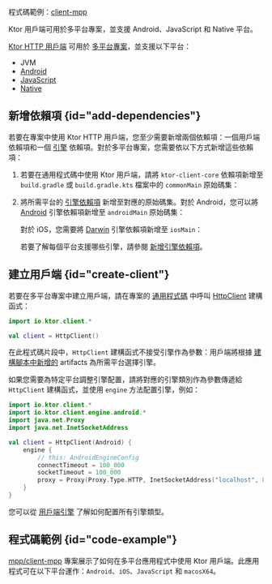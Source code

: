 [//]: # (title: 多平台)

<tldr>
<p>
程式碼範例：<a href="https://github.com/ktorio/ktor-samples/tree/main/client-mpp">client-mpp</a>
</p>
</tldr>

<link-summary>
Ktor 用戶端可用於多平台專案，並支援 Android、JavaScript 和 Native 平台。
</link-summary>

[Ktor HTTP 用戶端](client-create-and-configure.md) 可用於 [多平台專案](https://kotlinlang.org/docs/multiplatform.html)，並支援以下平台：
* JVM
* [Android](https://kotlinlang.org/docs/android-overview.html)
* [JavaScript](https://kotlinlang.org/docs/js-overview.html)
* [Native](https://kotlinlang.org/docs/native-overview.html)

## 新增依賴項 {id="add-dependencies"}
若要在專案中使用 Ktor HTTP 用戶端，您至少需要新增兩個依賴項：一個用戶端依賴項和一個 [引擎](client-engines.md) 依賴項。對於多平台專案，您需要依以下方式新增這些依賴項：
1. 若要在通用程式碼中使用 Ktor 用戶端，請將 `ktor-client-core` 依賴項新增至 `build.gradle` 或 `build.gradle.kts` 檔案中的 `commonMain` 原始碼集：
   <var name="platform_name" value="common"/>
   <var name="artifact_name" value="ktor-client-core"/>
   <Tabs group="languages">
       <TabItem title="Gradle (Kotlin)" group-key="kotlin">
           <code-block lang="Kotlin" code="               val %platform_name%Main by getting {&#10;                   dependencies {&#10;                       implementation(&quot;io.ktor:%artifact_name%:$ktor_version&quot;)&#10;                   }&#10;               }"/>
       </TabItem>
       <TabItem title="Gradle (Groovy)" group-key="groovy">
           <code-block lang="Groovy" code="               %platform_name%Main {&#10;                   dependencies {&#10;                       implementation &quot;io.ktor:%artifact_name%:$ktor_version&quot;&#10;                   }&#10;               }"/>
       </TabItem>
   </Tabs>
1. 將所需平台的 [引擎依賴項](client-engines.md#dependencies) 新增至對應的原始碼集。對於 Android，您可以將 [Android](client-engines.md#android) 引擎依賴項新增至 `androidMain` 原始碼集：
   <var name="platform_name" value="android"/>
   <var name="artifact_name" value="ktor-client-android"/>
   <Tabs group="languages">
       <TabItem title="Gradle (Kotlin)" group-key="kotlin">
           <code-block lang="Kotlin" code="               val %platform_name%Main by getting {&#10;                   dependencies {&#10;                       implementation(&quot;io.ktor:%artifact_name%:$ktor_version&quot;)&#10;                   }&#10;               }"/>
       </TabItem>
       <TabItem title="Gradle (Groovy)" group-key="groovy">
           <code-block lang="Groovy" code="               %platform_name%Main {&#10;                   dependencies {&#10;                       implementation &quot;io.ktor:%artifact_name%:$ktor_version&quot;&#10;                   }&#10;               }"/>
       </TabItem>
   </Tabs>
   
   對於 iOS，您需要將 [Darwin](client-engines.md#darwin) 引擎依賴項新增至 `iosMain`：
   <var name="platform_name" value="ios"/>
   <var name="artifact_name" value="ktor-client-darwin"/>
   <Tabs group="languages">
       <TabItem title="Gradle (Kotlin)" group-key="kotlin">
           <code-block lang="Kotlin" code="               val %platform_name%Main by getting {&#10;                   dependencies {&#10;                       implementation(&quot;io.ktor:%artifact_name%:$ktor_version&quot;)&#10;                   }&#10;               }"/>
       </TabItem>
       <TabItem title="Gradle (Groovy)" group-key="groovy">
           <code-block lang="Groovy" code="               %platform_name%Main {&#10;                   dependencies {&#10;                       implementation &quot;io.ktor:%artifact_name%:$ktor_version&quot;&#10;                   }&#10;               }"/>
       </TabItem>
   </Tabs>
   
   若要了解每個平台支援哪些引擎，請參閱 [新增引擎依賴項](client-engines.md#dependencies)。

## 建立用戶端 {id="create-client"}
若要在多平台專案中建立用戶端，請在專案的 [通用程式碼](https://kotlinlang.org/docs/mpp-discover-project.html#source-sets) 中呼叫 [HttpClient](https://api.ktor.io/ktor-client/ktor-client-core/io.ktor.client/-http-client/index.html) 建構函式：

```kotlin
import io.ktor.client.*

val client = HttpClient()
```

在此程式碼片段中，`HttpClient` 建構函式不接受引擎作為參數：用戶端將根據 [建構腳本中新增的](#add-dependencies) artifacts 為所需平台選擇引擎。

如果您需要為特定平台調整引擎配置，請將對應的引擎類別作為參數傳遞給 `HttpClient` 建構函式，並使用 `engine` 方法配置引擎，例如：
```kotlin
import io.ktor.client.*
import io.ktor.client.engine.android.*
import java.net.Proxy
import java.net.InetSocketAddress

val client = HttpClient(Android) {
    engine {
        // this: AndroidEngineConfig
        connectTimeout = 100_000
        socketTimeout = 100_000
        proxy = Proxy(Proxy.Type.HTTP, InetSocketAddress("localhost", 8080))
    }
}
```

您可以從 [用戶端引擎](client-engines.md) 了解如何配置所有引擎類型。

## 程式碼範例 {id="code-example"}

[mpp/client-mpp](https://github.com/ktorio/ktor-samples/tree/main/client-mpp) 專案展示了如何在多平台應用程式中使用 Ktor 用戶端。此應用程式可在以下平台運作：`Android`、`iOS`、`JavaScript` 和 `macosX64`。